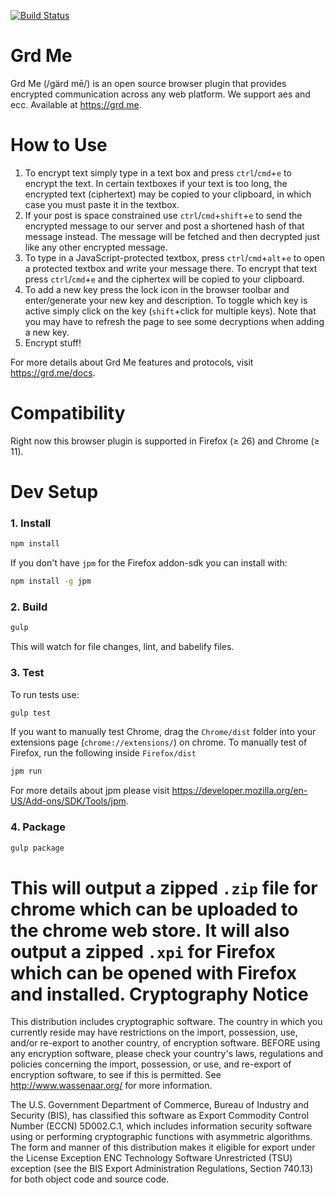 [![Build Status](https://travis-ci.org/winhowes/grd.me.svg?branch=master)](https://travis-ci.org/winhowes/grd.me)

Grd Me
======

Grd Me (/ɡärd mē/) is an open source browser plugin that provides encrypted communication across any web platform.  We support aes and ecc. Available at https://grd.me.

How to Use
==========

1. To encrypt text simply type in a text box and press `ctrl`/`cmd`+`e` to encrypt the text. In certain textboxes if your text is too long, the encrypted text (ciphertext) may be copied to your clipboard, in which case you must paste it in the textbox.
2. If your post is space constrained use `ctrl`/`cmd`+`shift`+`e` to send the encrypted message to our server and post a shortened hash of that message instead. The message will be fetched and then decrypted just like any other encrypted message.
3. To type in a JavaScript-protected textbox, press `ctrl`/`cmd`+`alt`+`e` to open a protected textbox and write your message there. To encrypt that text press `ctrl`/`cmd`+`e` and the ciphertex will be copied to your clipboard.
4. To add a new key press the lock icon in the browser toolbar and enter/generate your new key and description. To toggle which key is active simply click on the key (`shift`+click for multiple keys). Note that you may have to refresh the page to see some decryptions when adding a new key.
5. Encrypt stuff!

For more details about Grd Me features and protocols, visit https://grd.me/docs.

Compatibility
==============
Right now this browser plugin is supported in Firefox (≥ 26) and Chrome (≥ 11).

Dev Setup
==============
### 1. Install
```bash
npm install
```
If you don't have `jpm` for the Firefox addon-sdk you can install with:
```bash
npm install -g jpm
```
### 2. Build
```bash
gulp
```
This will watch for file changes, lint, and babelify files.
### 3. Test
To run tests use:
```bash
gulp test
```
If you want to manually test Chrome, drag the `Chrome/dist` folder into your extensions page (`chrome://extensions/`) on chrome.
To manually test of Firefox, run the following inside `Firefox/dist`
```bash
jpm run
```
For more details about jpm please visit https://developer.mozilla.org/en-US/Add-ons/SDK/Tools/jpm.
### 4. Package
```bash
gulp package
```
This will output a zipped `.zip` file for chrome which can be uploaded to the chrome web store. It will also output a zipped `.xpi` for Firefox which can be opened with Firefox and installed.
Cryptography Notice
======================

This distribution includes cryptographic software. The country in which you currently reside may have restrictions on the import, possession, use, and/or re-export to another country, of encryption software.
BEFORE using any encryption software, please check your country's laws, regulations and policies concerning the import, possession, or use, and re-export of encryption software, to see if this is permitted.
See <http://www.wassenaar.org/> for more information.

The U.S. Government Department of Commerce, Bureau of Industry and Security (BIS), has classified this software as Export Commodity Control Number (ECCN) 5D002.C.1, which includes information security software using or performing cryptographic functions with asymmetric algorithms.
The form and manner of this distribution makes it eligible for export under the License Exception ENC Technology Software Unrestricted (TSU) exception (see the BIS Export Administration Regulations, Section 740.13) for both object code and source code.

